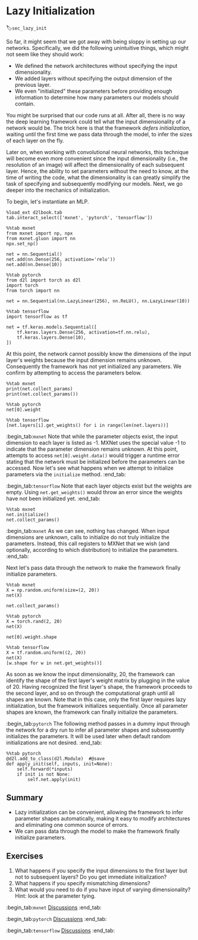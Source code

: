 # Lazy Initialization
:label:`sec_lazy_init`

So far, it might seem that we got away
with being sloppy in setting up our networks.
Specifically, we did the following unintuitive things,
which might not seem like they should work:

* We defined the network architectures
  without specifying the input dimensionality.
* We added layers without specifying
  the output dimension of the previous layer.
* We even "initialized" these parameters
  before providing enough information to determine
  how many parameters our models should contain.

You might be surprised that our code runs at all.
After all, there is no way the deep learning framework
could tell what the input dimensionality of a network would be.
The trick here is that the framework *defers initialization*,
waiting until the first time we pass data through the model,
to infer the sizes of each layer on the fly.


Later on, when working with convolutional neural networks,
this technique will become even more convenient
since the input dimensionality
(i.e., the resolution of an image)
will affect the dimensionality
of each subsequent layer.
Hence, the ability to set parameters
without the need to know,
at the time of writing the code,
what the dimensionality is
can greatly simplify the task of specifying
and subsequently modifying our models.
Next, we go deeper into the mechanics of initialization.


To begin, let's instantiate an MLP.

```{.python .input}
%load_ext d2lbook.tab
tab.interact_select(['mxnet', 'pytorch', 'tensorflow'])
```

```{.python .input}
%%tab mxnet
from mxnet import np, npx
from mxnet.gluon import nn
npx.set_np()

net = nn.Sequential()
net.add(nn.Dense(256, activation='relu'))
net.add(nn.Dense(10))
```

```{.python .input}
%%tab pytorch
from d2l import torch as d2l
import torch
from torch import nn

net = nn.Sequential(nn.LazyLinear(256), nn.ReLU(), nn.LazyLinear(10))
```

```{.python .input}
%%tab tensorflow
import tensorflow as tf

net = tf.keras.models.Sequential([
    tf.keras.layers.Dense(256, activation=tf.nn.relu),
    tf.keras.layers.Dense(10),
])
```

At this point, the network cannot possibly know
the dimensions of the input layer's weights
because the input dimension remains unknown.
Consequently the framework has not yet initialized any parameters.
We confirm by attempting to access the parameters below.

```{.python .input}
%%tab mxnet
print(net.collect_params)
print(net.collect_params())
```

```{.python .input}
%%tab pytorch
net[0].weight
```

```{.python .input}
%%tab tensorflow
[net.layers[i].get_weights() for i in range(len(net.layers))]
```

:begin_tab:`mxnet`
Note that while the parameter objects exist,
the input dimension to each layer is listed as -1.
MXNet uses the special value -1 to indicate
that the parameter dimension remains unknown.
At this point, attempts to access `net[0].weight.data()`
would trigger a runtime error stating that the network
must be initialized before the parameters can be accessed.
Now let's see what happens when we attempt to initialize
parameters via the `initialize` method.
:end_tab:

:begin_tab:`tensorflow`
Note that each layer objects exist but the weights are empty.
Using `net.get_weights()` would throw an error since the weights
have not been initialized yet.
:end_tab:

```{.python .input}
%%tab mxnet
net.initialize()
net.collect_params()
```

:begin_tab:`mxnet`
As we can see, nothing has changed.
When input dimensions are unknown,
calls to initialize do not truly initialize the parameters.
Instead, this call registers to MXNet that we wish
(and optionally, according to which distribution)
to initialize the parameters.
:end_tab:

Next let's pass data through the network
to make the framework finally initialize parameters.

```{.python .input}
%%tab mxnet
X = np.random.uniform(size=(2, 20))
net(X)

net.collect_params()
```

```{.python .input}
%%tab pytorch
X = torch.rand(2, 20)
net(X)

net[0].weight.shape
```

```{.python .input}
%%tab tensorflow
X = tf.random.uniform((2, 20))
net(X)
[w.shape for w in net.get_weights()]
```

As soon as we know the input dimensionality,
20,
the framework can identify the shape of the first layer's weight matrix by plugging in the value of 20.
Having recognized the first layer's shape, the framework proceeds
to the second layer,
and so on through the computational graph
until all shapes are known.
Note that in this case,
only the first layer requires lazy initialization,
but the framework initializes sequentially.
Once all parameter shapes are known,
the framework can finally initialize the parameters.

:begin_tab:`pytorch`
The following method
passes in a dummy input
through the network
for a dry run
to infer all parameter shapes
and subsequently initializes the parameters.
It will be used later when default random initializations are not desired.
:end_tab:

```{.python .input}
%%tab pytorch
@d2l.add_to_class(d2l.Module)  #@save
def apply_init(self, inputs, init=None):
    self.forward(*inputs)
    if init is not None:
        self.net.apply(init)
```

## Summary

* Lazy initialization can be convenient, allowing the framework to infer parameter shapes automatically, making it easy to modify architectures and eliminating one common source of errors.
* We can pass data through the model to make the framework finally initialize parameters.


## Exercises

1. What happens if you specify the input dimensions to the first layer but not to subsequent layers? Do you get immediate initialization?
1. What happens if you specify mismatching dimensions?
1. What would you need to do if you have input of varying dimensionality? Hint: look at the parameter tying.

:begin_tab:`mxnet`
[Discussions](https://discuss.d2l.ai/t/280)
:end_tab:

:begin_tab:`pytorch`
[Discussions](https://discuss.d2l.ai/t/8092)
:end_tab:

:begin_tab:`tensorflow`
[Discussions](https://discuss.d2l.ai/t/281)
:end_tab:
